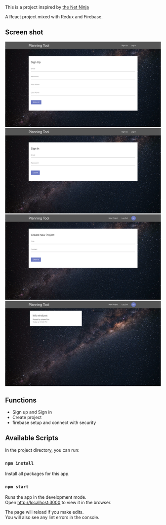 This is a project inspired by [the Net Ninja](https://youtu.be/CkePdocytWM)

A React project mixed with Redux and Firebase.

## Screen shot
![picture](public/img/shot1.png)
![picture](public/img/shot2.png)
![picture](public/img/shot3.png)
![picture](public/img/shot4.png)


## Functions

  - Sign up and Sign in
  - Create project 
  - firebase setup and connect with security


## Available Scripts

In the project directory, you can run:

### `npm install`

Install all packages for this app.


### `npm start`

Runs the app in the development mode.<br>
Open [http://localhost:3000](http://localhost:3000) to view it in the browser.

The page will reload if you make edits.<br>
You will also see any lint errors in the console.



